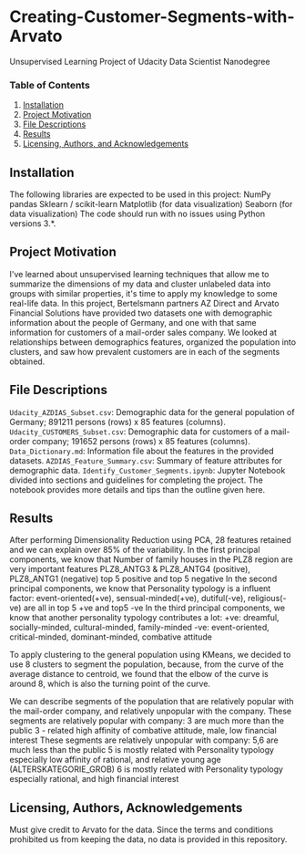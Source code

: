 # Creating-Customer-Segments-with-Arvato
Unsupervised Learning Project of Udacity Data Scientist Nanodegree

### Table of Contents

1. [Installation](#installation)
2. [Project Motivation](#motivation)
3. [File Descriptions](#files)
4. [Results](#results)
5. [Licensing, Authors, and Acknowledgements](#licensing)

## Installation <a name="installation"></a>

The following libraries are expected to be used in this project:
NumPy
pandas
Sklearn / scikit-learn
Matplotlib (for data visualization)
Seaborn (for data visualization)
The code should run with no issues using Python versions 3.*.

## Project Motivation<a name="motivation"></a>

I've learned about unsupervised learning techniques that allow me to summarize the dimensions of my data and cluster unlabeled data into groups with similar properties, it's time to apply my knowledge to some real-life data.
In this project, Bertelsmann partners AZ Direct and Arvato Financial Solutions have provided two datasets one with demographic information about the people of Germany, and one with that same information for customers of a mail-order sales company. We looked at relationships between demographics features, organized the population into clusters, and saw how prevalent customers are in each of the segments obtained.

## File Descriptions <a name="files"></a>

`Udacity_AZDIAS_Subset.csv`: Demographic data for the general population of Germany; 891211 persons (rows) x 85 features (columns).
`Udacity_CUSTOMERS_Subset.csv`: Demographic data for customers of a mail-order company; 191652 persons (rows) x 85 features (columns).
`Data_Dictionary.md`: Information file about the features in the provided datasets.
`AZDIAS_Feature_Summary.csv`: Summary of feature attributes for demographic data.
`Identify_Customer_Segments.ipynb`: Jupyter Notebook divided into sections and guidelines for completing the project. The notebook provides more details and tips than the outline given here.

## Results<a name="results"></a>

After performing Dimensionality Reduction using PCA, 28 features retained and we can explain over 85% of the variability.
In the first principal components, we know that Number of family houses in the PLZ8 region are very important features PLZ8_ANTG3 & PLZ8_ANTG4 (positive), PLZ8_ANTG1 (negative) top 5 positive and top 5 negative
In the second principal components, we know that Personality typology is a influent factor: event-oriented(+ve), sensual-minded(+ve), dutiful(-ve), religious(-ve) are all in top 5 +ve and top5 -ve
In the third principal components, we know that another personality typology contributes a lot: +ve: dreamful, socially-minded, cultural-minded, family-minded -ve: event-oriented, critical-minded, dominant-minded, combative attitude

To apply clustering to the general population using KMeans, we decided to use 8 clusters to segment the population, because, from the curve of the average distance to centroid, we found that the elbow of the curve is around 8, which is also the turning point of the curve. 

We can describe segments of the population that are relatively popular with the mail-order company, and relatively unpopular with the company. 
These segments are relatively popular with company: 3 are much more than the public 3 - related high affinity of combative attitude, male, low financial interest
These segments are relatively unpopular with company: 5,6 are much less than the public 5 is mostly related with Personality typology especially low affinity of rational, and relative young age (ALTERSKATEGORIE_GROB) 6 is mostly related with Personality typology especially rational, and high financial interest

## Licensing, Authors, Acknowledgements<a name="licensing"></a>

Must give credit to Arvato for the data. Since the terms and conditions prohibited us from keeping the data, no data is provided in this repository.
